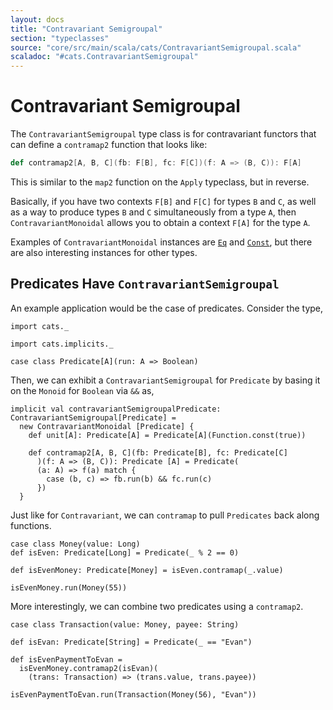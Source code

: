 ```yaml
---
layout: docs
title: "Contravariant Semigroupal"
section: "typeclasses"
source: "core/src/main/scala/cats/ContravariantSemigroupal.scala"
scaladoc: "#cats.ContravariantSemigroupal"
---
```

# Contravariant Semigroupal

The `ContravariantSemigroupal` type class is for contravariant functors that can define a
`contramap2` function that looks like:

```scala
def contramap2[A, B, C](fb: F[B], fc: F[C])(f: A => (B, C)): F[A]
```

This is similar to the `map2` function on the `Apply` typeclass, but in reverse.

Basically, if you have two contexts `F[B]` and `F[C]` for types
`B` and `C`, as well as a way to produce types `B` and `C` simultaneously
from a type `A`, then `ContravariantMonoidal` allows you to obtain
a context `F[A]` for the type `A`.

Examples of `ContravariantMonoidal` instances are [`Eq`](eq.html) and [`Const`](../datatypes/const.html),
but there are also interesting instances for other types.

## Predicates Have `ContravariantSemigroupal`

An example application would be the case of predicates. Consider the type,

```tut:book:silent
import cats._

import cats.implicits._

case class Predicate[A](run: A => Boolean)
```

Then, we can exhibit a `ContravariantSemigroupal` for `Predicate` by basing it on the
`Monoid` for `Boolean` via `&&` as,

```tut:book:silent
implicit val contravariantSemigroupalPredicate: ContravariantSemigroupal[Predicate] =
  new ContravariantMonoidal [Predicate] {
    def unit[A]: Predicate[A] = Predicate[A](Function.const(true))

    def contramap2[A, B, C](fb: Predicate[B], fc: Predicate[C]
      )(f: A => (B, C)): Predicate [A] = Predicate(
      (a: A) => f(a) match {
        case (b, c) => fb.run(b) && fc.run(c)
      })
  }
```

Just like for `Contravariant`, we can `contramap` to
pull `Predicates` back along functions.

```tut:book
case class Money(value: Long)
def isEven: Predicate[Long] = Predicate(_ % 2 == 0)

def isEvenMoney: Predicate[Money] = isEven.contramap(_.value)

isEvenMoney.run(Money(55))
```

More interestingly, we can combine two predicates using
a `contramap2`.

```tut:book
case class Transaction(value: Money, payee: String)

def isEvan: Predicate[String] = Predicate(_ == "Evan")

def isEvenPaymentToEvan =
  isEvenMoney.contramap2(isEvan)(
    (trans: Transaction) => (trans.value, trans.payee))

isEvenPaymentToEvan.run(Transaction(Money(56), "Evan"))
```
